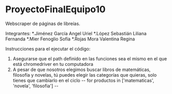 # ProyectoFinalEquipo10
Webscraper de páginas de libreías.

Integrantes:
*.Jiménez García Angel Uriel
*.López Sebastián Liliana Fernanda 
*.Mier Fenoglio Sofía 
*.Rojas Mora Valentina Regina 

Instrucciones para el ejecutar el código:
1. Asegurarse que el path definido en las funciones sea el mismo en el que está chromedriver en tu computadora
2. A pesar de que nosotros elegimos buscar libros de matemáticas, filosofía y novelas, tú puedes elegir las categorías que quieras, solo tienes que cambiarlo en el ciclo
-- for productos in ['matematicas', 'novela', 'filosofia'] --
